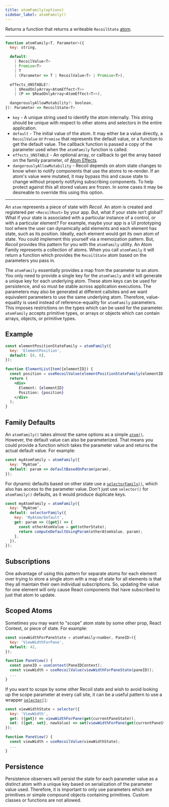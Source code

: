 ```yaml
---
title: atomFamily(options)
sidebar_label: atomFamily()
---
```


Returns a function that returns a writeable `RecoilState` [atom](/docs/api-reference/core/atom).

---

```jsx
function atomFamily<T, Parameter>({
  key: string,

  default:
    | RecoilValue<T>
    | Promise<T>
    | T
    | (Parameter => T | RecoilValue<T> | Promise<T>),

  effects_UNSTABLE?:
    | $ReadOnlyArray<AtomEffect<T>>
    | (P => $ReadOnlyArray<AtomEffect<T>>),

  dangerouslyAllowMutability?: boolean,
}): Parameter => RecoilState<T>
```

- `key` - A unique string used to identify the atom internally. This string should be unique with respect to other atoms and selectors in the entire application.
- `default` - The initial value of the atom. It may either be a value directly, a `RecoilValue` or `Promise` that represents the default value, or a function to get the default value. The callback function is passed a copy of the parameter used when the `atomFamily` function is called.
- `effects_UNSTABLE` - An optional array, or callback to get the array based on the family parameter, of [Atom Effects](/docs/guides/atom-effects).
- `dangerouslyAllowMutability` - Recoil depends on atom state changes to know when to notify components that use the atoms to re-render.  If an atom's value were mutated, it may bypass this and cause state to change without properly notifying subscribing components.  To help protect against this all stored values are frozen.  In some cases it may be desireable to override this using this option.

---

An `atom` represents a piece of state with _Recoil_. An atom is created and registered per `<RecoilRoot>` by your app. But, what if your state isn’t global? What if your state is associated with a particular instance of a control, or with a particular element? For example, maybe your app is a UI prototyping tool where the user can dynamically add elements and each element has state, such as its position. Ideally, each element would get its own atom of state. You could implement this yourself via a memoization pattern. But, _Recoil_ provides this pattern for you with the `atomFamily` utility. An Atom Family represents a collection of atoms. When you call `atomFamily` it will return a function which provides the `RecoilState` atom based on the parameters you pass in.

The `atomFamily` essentially provides a map from the parameter to an atom.  You only need to provide a single key for the `atomFamily` and it will generate a unique key for each underlying atom.  These atom keys can be used for persistence, and so must be stable across application executions.  The parameters may also be generated at different callsites and we want equivalent parameters to use the same underlying atom.  Therefore, value-equality is used instead of reference-equality for `atomFamily` parameters.  This imposes restrictions on the types which can be used for the parameter.  `atomFamily` accepts primitive types, or arrays or objects which can contain arrays, objects, or primitive types.

## Example

```jsx
const elementPositionStateFamily = atomFamily({
  key: 'ElementPosition',
  default: [0, 0],
});

function ElementListItem({elementID}) {
  const position = useRecoilValue(elementPositionStateFamily(elementID));
  return (
    <div>
      Element: {elementID}
      Position: {position}
    </div>
  );
}
```

## Family Defaults

An `atomFamily()` takes almost the same options as a simple [`atom()`](/docs/api-reference/core/atom).  However, the default value can also be parameterized. That means you could provide a function which takes the parameter value and returns the actual default value.  For example:

```jsx
const myAtomFamily = atomFamily({
  key: ‘MyAtom’,
  default: param => defaultBasedOnParam(param),
});
```

For dynamic defaults based on other state use a [`selectorFamily()`](/docs/api-reference/utils/selectorFamily), which also has access to the parameter value.  Don't just use `selector()` for `atomFamily()` defaults, as it would produce duplicate keys.

```jsx
const myAtomFamily = atomFamily({
  key: ‘MyAtom’,
  default: selectorFamily({
    key: 'MyAtom/Default',
    get: param => ({get}) => {
      const otherAtomValue = get(otherState);
      return computeDefaultUsingParam(otherAtomValue, param);
    },
  }),
});
```

## Subscriptions

One advantage of using this pattern for separate atoms for each element over trying to store a single atom with a map of state for all elements is that they all maintain their own individual subscriptions. So, updating the value for one element will only cause React components that have subscribed to just that atom to update.

## Scoped Atoms

Sometimes you may want to "scope" atom state by some other prop, React Context, or piece of state.  For example:

```jsx
const viewWidthForPaneState = atomFamily<number, PaneID>({
  key: 'ViewWidthForPane',
  default: 42,
});

function PaneView() {
  const paneID = useContext(PaneIDContext);
  const viewWidth = useRecoilValue(viewWidthForPaneState(paneID));
  ...
}
```

If you want to scope by some other Recoil state and wish to avoid looking up the scope parameter at every call site, it can be a useful pattern to use a wrapper [`selector()`](/docs/api-reference/core/selector):

```jsx
const viewWidthState = selector({
  key: 'ViewWidth',
  get: ({get}) => viewWidthForPane(get(currentPaneState)),
  set: ({get, set}, newValue) => set(viewWidthForPane(get(currentPaneState)), newValue),
});

function PaneView() {
  const viewWidth = useRecoilValue(viewWidthState);
  ...
}
```

## Persistence

Persistence observers will persist the state for each parameter value as a distinct atom with a unique key based on serialization of the parameter value used. Therefore, it is important to only use parameters which are primitives or simple compound objects containing primitives. Custom classes or functions are not allowed.
